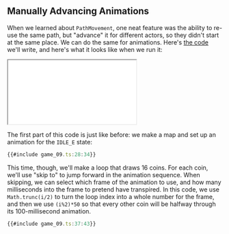 ## Manually Advancing Animations

When we learned about `PathMovement`, one neat feature was the ability to re-use
the same path, but "advance" it for different actors, so they didn't start at
the same place.  We can do the same for animations.  Here's [the code](game_09.ts) we'll write, and here's what it looks like when we run it:

<iframe src="./game_09.iframe.html"></iframe>

The first part of this code is just like before: we make a map and set up an
animation for the `IDLE_E` state:

```typescript
{{#include game_09.ts:28:34}}
```

This time, though, we'll make a loop that draws 16 coins.  For each coin, we'll
use "skip to" to jump forward in the animation sequence.  When skipping, we can
select which frame of the animation to use, and how many milliseconds into the
frame to pretend have transpired.  In this code, we use `Math.trunc(i/2)` to
turn the loop index into a whole number for the frame, and then we use
`(i%2)*50` so that every other coin will be halfway through its 100-millisecond
animation.

```typescript
{{#include game_09.ts:37:43}}
```
